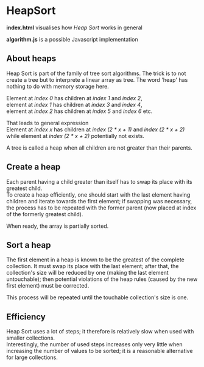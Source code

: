 # HeapSort

**index.html** visualises how *Heap Sort* works in general

**algorithm.js** is a possible Javascript implementation

## About heaps
Heap Sort is part of the family of tree sort algorithms.
The trick is to not create a tree but to interprete a linear array as tree.
The word 'heap' has nothing to do with memory storage here.

Element at *index 0* has children at *index 1* and *index 2*,  
element at *index 1* has children at *index 3* and *index 4*,  
element at *index 2* has children at *index 5* and *index 6* etc.

That leads to general expression  
Element at *index x* has children at *index (2 * x + 1)* and *index (2 * x + 2)*  
while element at *index (2 * x + 2)* potentially not exists.

A tree is called a heap when all children are not greater than their parents.

## Create a heap
Each parent having a child greater than itself has to swap its place with its greatest child.  
To create a heap efficiently, one should start with the last element having children
and iterate towards the first element;
if swapping was necessary, the process has to be repeated
with the former parent (now placed at index of the formerly greatest child).

When ready, the array is partially sorted.

## Sort a heap
The first element in a heap is known to be the greatest of the complete collection.
It must swap its place with the last element; after that, the collection's size
will be reduced by one (making the last element untouchable); then potential
violations of the heap rules (caused by the new first element) must be corrected.

This process will be repeated until the touchable collection's size is one.

## Efficiency
Heap Sort uses a lot of steps; it therefore is
relatively slow when used with smaller collections.  
Interestingly, the number of used steps increases only very little
when increasing the number of values to be sorted;
it is a reasonable alternative for large collections.
